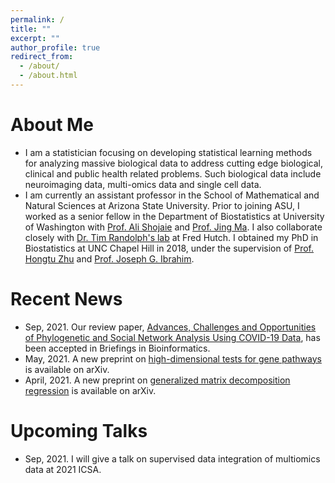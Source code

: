 ```yaml
---
permalink: /
title: ""
excerpt: ""
author_profile: true
redirect_from: 
  - /about/
  - /about.html
---
```



# About Me
* I am a statistician focusing on developing statistical learning methods for analyzing massive biological data to address cutting edge biological, clinical and public health related problems. Such biological data include neuroimaging data, multi-omics data and single cell data. 	
* I am currently an assistant professor in the School of Mathematical and Natural Sciences at Arizona State University. Prior to joining ASU, 
I worked as a senior fellow in the Department of Biostatistics at University of Washington with [Prof. Ali Shojaie](http://faculty.washington.edu/interestedashojaie/index.html) and [Prof. Jing Ma](http://drjingma.com).
	I also collaborate closely with [Dr. Tim Randolph's lab](https://research.fhcrc.org/randolph/en/research-overview.html) at Fred Hutch. I obtained my PhD in Biostatistics at UNC Chapel Hill in 2018, under the supervision of [Prof. Hongtu Zhu](https://sph.unc.edu/adv_profile/hongtu-zhu-phd/) and [Prof. Joseph G. Ibrahim](https://sph.unc.edu/adv_profile/joseph-g-ibrahim-phd/). 


# Recent News
* Sep, 2021. Our review paper, [Advances, Challenges and Opportunities of Phylogenetic and Social Network Analysis Using COVID-19 Data](http://yuewang.github.io/files/COVID_BIB_Bioarxiv.pdf), has been accepted in Briefings in Bioinformatics. 
* May, 2021. A new preprint on [high-dimensional tests for gene pathways](https://arxiv.org/abs/2105.07570#:~:text=17%20May%202021%5D-,A%20powerful%20test%20for%20differentially%20expressed%20gene,graph%2Dinformed%20structural%20equation%20modeling&text=A%20major%20task%20in%20genetic,mutations%20and%20enhance%20patient%20diagnosis) is available on arXiv. 
* April, 2021. A new preprint on [generalized matrix decomposition regression](https://arxiv.org/abs/2104.08408) is available on arXiv.



# Upcoming Talks
* Sep, 2021. I will give a talk on supervised data integration of multiomics data at 2021 ICSA. 


